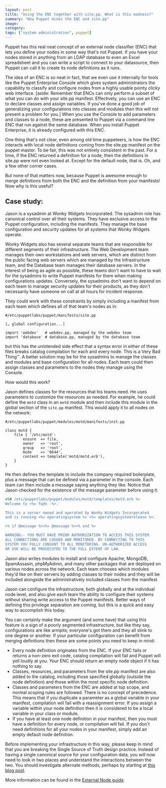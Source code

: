 ```yaml
---
layout: post
title: "Using the ENC together with site.pp. What is this madness?"
summary: "How Puppet mixes the ENC and site.pp"
image:
category:
tags: ["system administration", puppet]
---
```

Puppet has this real neat concept of an external node classifier (ENC) that lets
you define your nodes in some way that's not Puppet. If you have your nodes
stored in anything from an LDAP database to even an Excel spreadsheet and you
can write a script to connect to your datasource, then Puppet can call it to
create its node definitions as it runs.

The idea of an ENC is so neat in fact, that we even use it internally for tools
like the Puppet Enterprise Console which gives system administrators the
capability to classify and configure nodes from a highly usable pointy clicky
web interface. [aside: Remember that ENCs can only perform a subset of what you
can do with your site.pp manifest. Effectively, you can use an ENC to declare
classes and assign variables. If you've done a good job of generalizing your
configurations into classes and modules then this will not present a problem for
you.] When you use the Console to add parameters and classes to a node, these
are presented to Puppet via a command line ENC that run against the same
database. When you install Puppet Enterprise, it is already configured with this
ENC.

One thing that's not clear, even among old time puppeteers, is how the ENC
interacts with local node definitions coming from the site.pp manifest on the
puppet master. To be fair, this was not entirely consistent in the past. For a
time, if the ENC returned a definition for a node, then the definitions in
site.pp were not even looked at. Except for the default node, that is. Oh, and a
few other corner cases.

But none of that matters now, because Puppet is awesome enough to merge
definitions from both the ENC and the definition from your manifests! Now why is
this useful?

## Case study:

Jason is a sysadmin at Wonky Widgets Incorporated. The sysadmin role has
canonical control over all their systems. They have exclusive access to the
Puppet configuration, including the manifests. They manage the base
configuration and security updates for all systems that Wonky Widgets operate.

Wonky Widgets also has several separate teams that are responsible for different
segments of their infrastructure. The Web Development team manages their own
workstations and web servers, which are distinct from the public facing web
servers which are managed by the Infrastructure team, and the Database team
manages their database servers. In the interest of being as agile as possible,
these teams don't want to have to wait for the sysadmins to write Puppet
manifests for them when making configurations updates. Conversely, the sysadmins
don't want to depend on each team to manage security updates for their products,
as they don't necessarily have someone on call at all hours for incident
response.

They could work with these constraints by simply including a manifest from each
team which defines all of that team's nodes as in:

``` puppet
#/etc/puppetlabs/puppet/manifests/site.pp

[… global configuration...]

import 'webdev'   # webdev.pp, managed by the webdev team
import 'database' # database.pp, managed by the database team
```

but this has the unintended side effect that a syntax error in either of these
files breaks catalog compilation for each and every node. This is a Very Bad
Thing™. A better solution may be for the sysadmins to manage the classes and
modules and base configuration for all nodes. Each team could then assign
classes and parameters to the nodes they manage using the Console.

How would this work?

Jason defines classes for the resources that his teams need. He uses parameters
to customize the resources as needed. For example, he could define the `motd`
class in an `motd` module and then include this module in the global section of
the `site.pp` manifest. This would apply it to all nodes on the network:

``` puppet
#/etc/puppetlabs/puppet/modules/motd/manifests/init.pp

class motd {
    file { '/etc/motd':
        ensure  => file,
        owner   => 'root',
        group   => 'root',
        mode    => '0644',
        content => template('motd/motd.erb'),
    }
}
```

He then defines the template to include the company required boilerplate, plus a
message that can be defined via a parameter in the console. Each team can then
include a message saying anything they like. Notice that Jason checked for the
existence of the message parameter before using it.

``` ruby
<%# /etc/puppetlabs/puppet/modules/motd/templates/motd.erb %>
Welcome to <%= fqdn -%>.

This is a server owned and operated by Wonky Widgets Incorporated
and is running <%= operatingsystem %> <%= operatingsystemrelease %>.

<% if @message %><%= @message %><% end %>

WARNING:- YOU MUST HAVE PRIOR AUTHORIZATION TO ACCESS THIS SYSTEM.
ALL CONNECTIONS ARE LOGGED AND MONITORED. BY CONNECTING TO THIS
SYSTEM YOU FULLY CONSENT TO ALL MONITORING. UN-AUTHORIZED ACCESS
OR USE WILL BE PROSECUTED TO THE FULL EXTENT OF LAW.
```

Jason also writes modules to install and configure Apache, MongoDB, SpamAssasin,
phpMyAdmin, and many other packages that are deployed on various nodes across
the network. Each team chooses which modules they'd like on their servers by
adding classes to their nodes and they will be included alongside the
administratively included classes from the manifest.

Jason can configure the infrastructure, both globally and at the individual node
level, and also give each team the ability to configure their systems without
sharing write access to the Puppet manifests. Better ways of defining this
privilege separation are coming, but this is a quick and easy way to accomplish
this today.

You can certainly make the argument (and some have) that using this feature is a
sign of a poorly segmented infrastructure, but like they say, configurations are
like armpits; everyone's got them and they all stink to one degree or another.
If your particular configuration can benefit from merging definitions then these
are some points you need to keep in mind:

* Every node definition originates from the ENC. If your ENC fails or returns a
  non-zero exit code, catalog compilation will fail and Puppet will yell loudly at
  you. Your ENC should return an empty node object if it has nothing to say.
* Classes, resources, and parameters from the site.pp manifest are also added to
  the catalog, including those specified globally (outside the node definition)
  and those within the most specific node definition.
* Classes and parameters from the ENC are added at top scope, and normal scoping
  rules are followed. There is no concept of precedence. This means that if you
  duplicate a parameter as a global variable in your manifest, compilation will
  fail with a reassignment error. If you assign a variable within your node
  definition then it is considered to be a local variable in your class or module.
* If you have at least one node definition in your manifest, then you must have
  a definition for every node, or compilation will fail. If you don't need
  definitions for all your nodes in your manifest, simply add an empty default
  node definition.

Before implementing your infrastructure in this way, please keep in mind that
you are breaking the Single Source of Truth design practice. Instead of having a
single canonical source for your configuration data, you will now need to look
in two places and understand the interactions between the two. You should
investigate alternate methods, perhaps by starting at [this blog post](http://puppetlabs.com/blog/the-problem-with-separating-data-from-puppet-code/).

More information can be found in the [External Node guide](http://docs.puppetlabs.com/guides/external_nodes.html).
